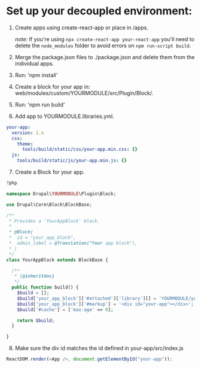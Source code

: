 # Set up your decoupled environment:

1. Create apps using create-react-app or place in /apps.

   _note:_ If you're using `npx create-react-app your-react-app` you'll need to
   delete the `node_modules` folder to avoid errors on `npm run-script build`.

2) Merge the package.json files to ./package.json and delete them from the individual apps.

3) Run: 'npm install'

4) Create a block for your app in: web/modules/custom/YOURMODULE/src/Plugin/Block/.

5) Run: 'npm run build'

6) Add app to YOURMODULE.libraries.yml.

```yml
your-app:
  version: 1.x
  css:
    theme:
      tools/build/static/css/your-app.min.css: {}
  js:
    tools/build/static/js/your-app.min.js: {}
```

7. Create a Block for your app.

```php
?php

namespace Drupal\YOURMODULE\Plugin\Block;

use Drupal\Core\Block\BlockBase;

/**
 * Provides a 'YourAppBlock' block.
 *
 * @Block(
 *  id = "your_app_block",
 *  admin_label = @Translation("Your app block"),
 * )
 */
class YourAppBlock extends BlockBase {

  /**
   * {@inheritdoc}
   */
  public function build() {
    $build = [];
    $build['your_app_block']['#attached']['library'][] = 'YOURMODULE/your-app';
    $build['your_app_block']['#markup'] = '<div id="your-app"></div>';
    $build['#cache'] = ['max-age' => 0];

    return $build;
  }

}
```

8. Make sure the div id matches the id defined in your-app/src/index.js

```javascript
ReactDOM.render(<App />, document.getElementById("your-app"));
```
